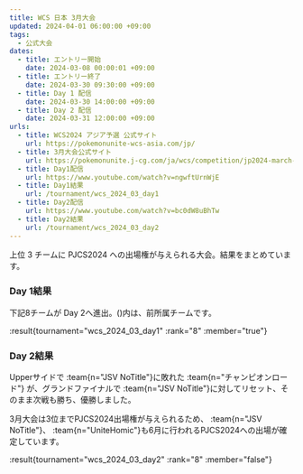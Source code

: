 ```yaml
---
title: WCS 日本 3月大会
updated: 2024-04-01 06:00:00 +09:00
tags:
  - 公式大会
dates:
  - title: エントリー開始
    date: 2024-03-08 00:00:01 +09:00
  - title: エントリー終了
    date: 2024-03-30 09:30:00 +09:00
  - title: Day 1 配信
    date: 2024-03-30 14:00:00 +09:00
  - title: Day 2 配信
    date: 2024-03-31 12:00:00 +09:00
urls:
  - title: WCS2024 アジア予選 公式サイト
    url: https://pokemonunite-wcs-asia.com/jp/
  - title: 3月大会公式サイト
    url: https://pokemonunite.j-cg.com/ja/wcs/competition/jp2024-march-day1
  - title: Day1配信
    url: https://www.youtube.com/watch?v=ngwftUrnWjE
  - title: Day1結果
    url: /tournament/wcs_2024_03_day1
  - title: Day2配信
    url: https://www.youtube.com/watch?v=bc0dW8uBhTw
  - title: Day2結果
    url: /tournament/wcs_2024_03_day2
---
```


上位 3 チームに PJCS2024 への出場権が与えられる大会。結果をまとめています。

<!-- more -->

### Day 1結果

下記8チームが Day 2へ進出。()内は、前所属チームです。

:result{tournament="wcs_2024_03_day1" :rank="8" :member="true"}

### Day 2結果

Upperサイドで :team{n="JSV NoTitle"}に敗れた :team{n="チャンピオンロード"} が、グランドファイナルで :team{n="JSV NoTitle"}に対してリセット、そのまま次戦も勝ち、優勝しました。

3月大会は3位までPJCS2024出場権が与えられるため、 :team{n="JSV NoTitle"}、 :team{n="UniteHomic"}も6月に行われるPJCS2024への出場が確定しています。

:result{tournament="wcs_2024_03_day2" :rank="8" :member="false"}